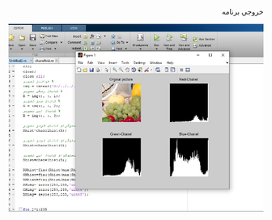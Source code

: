 

<div  dir="rtl">
  
  خروجي برنامه
  
  </div>
  
  
  ![توضيحات](https://github.com/semnan-university-ai/image-processing-class/blob/main/excersiecs/Homayontoosy/23/Untitled.jpg)
